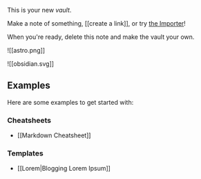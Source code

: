 This is your new *vault*.

Make a note of something, [[create a link]], or try [the Importer](https://help.obsidian.md/Plugins/Importer)!

When you're ready, delete this note and make the vault your own.

![[astro.png]]

![[obsidian.svg]]
## Examples

Here are some examples to get started with:

### Cheatsheets

- [[Markdown Cheatsheet]]

### Templates

- [[Lorem|Blogging Lorem Ipsum]]